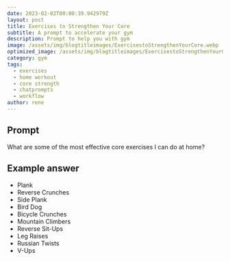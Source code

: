 ```yaml
---
date: 2023-02-02T00:00:39.942979Z
layout: post
title: Exercises to Strengthen Your Core
subtitle: A prompt to accelerate your gym
description: Prompt to help you with gym 
image: /assets/img/blogtitleimages/ExercisestoStrengthenYourCore.webp
optimized_image: /assets/img/blogtitleimages/ExercisestoStrengthenYourCore.webp
category: gym
tags:
  - exercises
  - home workout
  - core strength
  - chatprompts
  - workflow
author: rene
---
```


## Prompt

  <div class='promptinnerdivtop'>
    <div class='prompttextdiv'>
    <p>What are some of the most effective core exercises I can do at home?</p>
    </div>
  </div>


## Example answer
  <div class='promptinnerdivbottom' >
    <div class='prompttextdiv'>
    <p>

<ul> 
  <li>Plank</li>
  <li>Reverse Crunches</li>
  <li>Side Plank</li>
  <li>Bird Dog</li>
  <li>Bicycle Crunches</li>
  <li>Mountain Climbers</li>
  <li>Reverse Sit-Ups</li>
  <li>Leg Raises</li>
  <li>Russian Twists</li>
  <li>V-Ups</li>
</ul></p>
    </div>
  </div>
